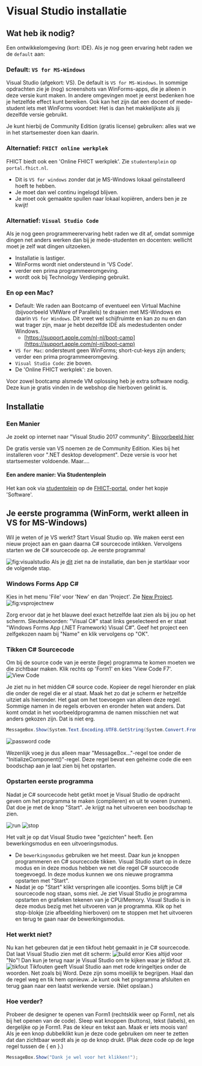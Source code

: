 # Visual Studio installatie

## Wat heb ik nodig?

Een ontwikkelomgeving (kort: IDE). Als je nog geen ervaring hebt raden we de `default` aan:

### Default: `VS for MS-Windows`

Visual Studio (afgekort: VS). De default is
`VS for MS-Windows`. In sommige opdrachten zie je (nog) screenshots van WinForms-apps, die je alleen in deze versie kunt maken. In andere omgevingen moet je eerst bedenken hoe je hetzelfde effect kunt bereiken. Ook kan het zijn dat een docent of mede-student iets met WinForms voordoet: Het is dan het makkelijkste als jij dezelfde versie gebruikt.

Je kunt hierbij de Community Edition (gratis license) gebruiken: alles wat we in het startsemester doen kan daarin.



### Alternatief: `FHICT online werkplek`

FHICT biedt ook een 'Online FHICT werkplek'. Zie `studentenplein` op `portal.fhict.nl`.

+ Dit is `VS for windows` zonder dat je MS-Windows lokaal geïnstalleerd hoeft te hebben.
+ Je moet dan wel continu ingelogd blijven.
+ Je moet ook gemaakte spullen naar lokaal kopiëren, anders ben je ze kwijt!


### Alternatief: `Visual Studio Code`

Als je nog geen programmeerervaring hebt raden we dit af, omdat sommige dingen net anders werken dan bij je mede-studenten en docenten: wellicht moet je zelf wat dingen uitzoeken.

+ Installatie is lastiger.
+ WinForms wordt niet ondersteund in 'VS Code'.
+ verder een prima programmeeromgeving.
+ wordt ook bij Technology Verdieping gebruikt.

### En op een Mac?


+ Default: We raden aan Bootcamp of eventueel een Virtual Machine (bijvoorbeeld VMWare of Parallels) te draaien met MS-Windows en daarin `VS for Windows`. Dit vreet wel schijfruimte en kan zo nu en dan wat trager zijn, maar je hebt dezelfde IDE als medestudenten onder Windows.
  + [https://support.apple.com/nl-nl/boot-camp](https://support.apple.com/nl-nl/boot-camp)
+ `VS for Mac`: ondersteunt geen WinForms; short-cut-keys zijn anders; verder een prima programmeeromgeving.
+ `Visual Studio Code`: zie boven.
+ De 'Online FHICT werkplek': zie boven.

Voor zowel bootcamp alsmede VM oplossing heb je extra software nodig. Deze kun je gratis vinden in de webshop die hierboven gelinkt is.


## Installatie

### Een Manier
Je zoekt op internet naar &quot;Visual Studio 2017 community&quot;.
[Bijvoorbeeld hier](https://visualstudio.microsoft.com/vs/)

De gratis versie van VS noemen ze de Community Edition.
Kies bij het installeren voor &quot;.NET desktop development&quot;.
Deze versie is voor het startsemester voldoende. Maar....

#### Een andere manier: Via Studentenplein
Het kan ook via [studentplein](https://portal.fhict.nl/Studentenplein/SitePages/Home.aspx)
op de
[FHICT-portal](https://portal.fhict.nl),
onder het kopje 'Software'.


## Je eerste programma (WinForm, werkt alleen in VS for MS-Windows)

Wil je weten of je VS werkt? Start Visual Studio op. We maken eerst een nieuw project aan en gaan daarna C# sourcecode intikken. Vervolgens starten we de C# sourcecode op. Je eerste programma!

![fig:visualstudio](figures/VS080-done.png "Dit is Visual Studio")
Als je
[dit]()
ziet na de installatie, dan ben je startklaar voor de volgende stap.

### Windows Forms App C#

Kies in het menu 'File' voor 'New' en dan 'Project'.
Zie
[New Project]().
![fig:vsprojectnew](figures/VS090-newproject.png "Dit is Visual Studio")


Zorg ervoor dat je het blauwe deel exact hetzelfde laat zien als bij jou op het scherm.
Sleutelwoorden: &quot;Visual C#&quot; staat links geselecteerd en er staat
&quot;Windows Forms App (.NET Framework) Visual C#&quot;.
Geef het project een zelfgekozen naam bij &quot;Name&quot; en klik vervolgens op &quot;OK&quot;.

### Tikken C# Sourcecode
Om bij de source code van je eerste (lege) programma te komen
moeten we die zichtbaar maken. Klik rechts op 'Form1' en kies 'View Code F7'.
![](figures/viewcode.png "View Code")

Je ziet nu in het midden C# source code.
Kopieer de regel hieronder en plak die onder de regel die er al staat.
Maak het zo dat je scherm er hetzelfde uitziet als hieronder.
Het gaat om het toevoegen van alleen deze regel.
Sommige namen in de regels erboven en eronder heten wat anders.
Dat komt omdat in het voorbeeldprogramma de namen
misschien net wat anders gekozen zijn. Dat is niet erg.

```cs
MessageBox.Show(System.Text.Encoding.UTF8.GetString(System.Convert.FromBase64String("SGVsbG8gV29ybGQh")));
```

![](figures/vspasswordcodehello.png "password code")

Wezenlijk voeg je dus alleen maar &quot;MessageBox...&quot;-regel toe onder de &quot;InitializeComponent()&quot;-regel.
Deze regel bevat een geheime code die een boodschap aan je laat zien bij het opstarten.

### Opstarten eerste programma

Nadat je C# sourcecode hebt getikt moet je Visual Studio de opdracht geven
om het programma te maken (compileren) en uit te voeren (runnen).
Dat doe je met de knop &quot;Start&quot;. Je krijgt na het uitvoeren een boodschap te zien.



![](figures/runstop_run.png "run")
![](figures/runstop_stop.png "stop")

Het valt je op dat Visual Studio twee &quot;gezichten&quot; heeft.
Een bewerkingsmodus en een uitvoeringsmodus.

- De `bewerkingsmodus` gebruiken we het meest. Daar kun je knoppen programmeren en C# sourcecode tikken. Visual Studio start op in deze modus en in deze modus hebben we net die regel C# sourcecode toegevoegd. In deze modus kunnen we ons nieuwe programma opstarten met &quot;Start&quot;.
- Nadat je op &quot;Start&quot; klikt verspringen alle icoontjes. Soms blijft je C# sourcecode nog staan, soms niet. Je ziet Visual Studio je programma opstarten en grafieken tekenen van je CPU/Memory. Visual Studio is in deze modus bezig met het uitvoeren van je programma. Klik op het stop-blokje (zie afbeelding hierboven) om te stoppen met het uitvoeren en terug te gaan naar de bewerkingsmodus.

### Het werkt niet?

Nu kan het gebeuren dat je een tikfout hebt gemaakt in je C# sourcecode. Dat laat Visual Studio zien met dit scherm:
![](figures/vsbuilderror.png "build error")
Kies altijd voor &quot;No&quot;! Dan kun je terug naar je Visual Studio om te kijken waar je tikfout zit.
![](figures/vstikfout.png "tikfout")
Tikfouten geeft Visual Studio aan met rode kringeltjes onder de woorden.
Net zoals bij Word. Deze zijn soms moeilijk te begrijpen.
Haal dan de regel weg en tik hem opnieuw.
Je kunt ook het programma afsluiten en terug gaan
naar een laatst werkende versie. (Niet opslaan.)

### Hoe verder?

Probeer de designer te openen van Form1 (rechtsklik weer op Form1,
net als bij het openen van de code).
Sleep wat knoppen (buttons), tekst (labels), en dergelijke op je Form1.
Pas de kleur en tekst aan. Maak er iets moois van!
Als je een knop dubbelklikt kun je deze code gebruiken om neer te zetten
dat dan zichtbaar wordt als je op de knop drukt.
(Plak deze code op de lege regel tussen de { en }.)

```cs
MessageBox.Show("Dank je wel voor het klikken!");
```

